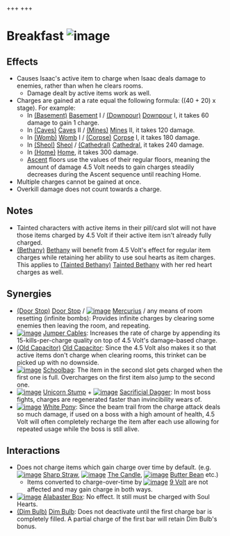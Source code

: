 +++
+++

 # Breakfast ![image](/image/Breakfast.png) 


Effects
---------


* Causes Isaac's active item to charge when Isaac deals damage to enemies, rather than when he clears rooms.
	+ Damage dealt by active items work as well.
* Charges are gained at a rate equal the following formula: ((40 + 20) x stage). For example:
	+ In [(Basement)](/wiki/Basement "Basement") [Basement](/wiki/Basement "Basement") I / [(Downpour)](/wiki/Downpour "Downpour") [Downpour](/wiki/Downpour "Downpour") I, it takes 60 damage to gain 1 charge.
	+ In [(Caves)](/wiki/Caves "Caves") [Caves](/wiki/Caves "Caves") II / [(Mines)](/wiki/Mines "Mines") [Mines](/wiki/Mines "Mines") II, it takes 120 damage.
	+ In [(Womb)](/wiki/Womb "Womb") [Womb](/wiki/Womb "Womb") I / [(Corpse)](/wiki/Corpse "Corpse") [Corpse](/wiki/Corpse "Corpse") I, it takes 180 damage.
	+ In [(Sheol)](/wiki/Sheol "Sheol") [Sheol](/wiki/Sheol "Sheol") / [(Cathedral)](/wiki/Cathedral "Cathedral") [Cathedral](/wiki/Cathedral "Cathedral"), it takes 240 damage.
	+ In [(Home)](/wiki/Home "Home") [Home](/wiki/Home "Home"), it takes 300 damage.
	+ [Ascent](/wiki/Ascent "Ascent") floors use the values of their regular floors, meaning the amount of damage 4.5 Volt needs to gain charges steadily decreases during the Ascent sequence until reaching Home.
* Multiple charges cannot be gained at once.
* Overkill damage does not count towards a charge.


Notes
-------


* Tainted characters with active items in their pill/card slot will not have those items charged by 4.5 Volt if their active item isn't already fully charged.
* [(Bethany)](/wiki/Bethany "Bethany") [Bethany](/wiki/Bethany "Bethany") will benefit from 4.5 Volt's effect for regular item charges while retaining her ability to use soul hearts as item charges. This applies to  [(Tainted Bethany)](/wiki/Tainted_Bethany "Tainted Bethany") [Tainted Bethany](/wiki/Tainted_Bethany "Tainted Bethany") with her red heart charges as well.


Synergies
-----------


* [(Door Stop)](/wiki/Door_Stop "Door Stop") [Door Stop](/wiki/Door_Stop "Door Stop") / [![image](/image/Mercurius.png)](/wiki/Mercurius "Mercurius") [Mercurius](/wiki/Mercurius "Mercurius") / any means of room resetting (infinite bombs): Provides infinite charges by clearing some enemies then leaving the room, and repeating.
* [![image](/image/Jumper_Cables.png)](/wiki/Jumper_Cables "Jumper Cables") [Jumper Cables](/wiki/Jumper_Cables "Jumper Cables"): Increases the rate of charge by appending its 15-kills-per-charge quality on top of 4.5 Volt's damage-based charge.
* [(Old Capacitor)](/wiki/Old_Capacitor "Old Capacitor") [Old Capacitor](/wiki/Old_Capacitor "Old Capacitor"): Since the 4.5 Volt also makes it so that active items don't charge when clearing rooms, this trinket can be picked up with no downside.
* [![image](/image/Schoolbag.png)](/wiki/Schoolbag "Schoolbag") [Schoolbag](/wiki/Schoolbag "Schoolbag"): The item in the second slot gets charged when the first one is full. Overcharges on the first item also jump to the second one.
* [![image](/image/Unicorn_Stump.png)](/wiki/Unicorn_Stump "Unicorn Stump") [Unicorn Stump](/wiki/Unicorn_Stump "Unicorn Stump") + [![image](/image/Sacrificial_Dagger.png)](/wiki/Sacrificial_Dagger "Sacrificial Dagger") [Sacrificial Dagger](/wiki/Sacrificial_Dagger "Sacrificial Dagger"): In most boss fights, charges are regenerated faster than invincibility wears of.
* [![image](/image/White_Pony.png)](/wiki/White_Pony "White Pony") [White Pony](/wiki/White_Pony "White Pony"): Since the beam trail from the charge attack deals so much damage, if used on a boss with a high amount of health, 4.5 Volt will often completely recharge the item after each use allowing for repeated usage while the boss is still alive.


Interactions
--------------


* Does not charge items which gain charge over time by default. (e.g. [![image](/image/Sharp_Straw.png)](/wiki/Sharp_Straw "Sharp Straw") [Sharp Straw](/wiki/Sharp_Straw "Sharp Straw"), [![image](/image/The_Candle.png)](/wiki/The_Candle "The Candle") [The Candle](/wiki/The_Candle "The Candle"), [![image](/image/Butter_Bean.png)](/wiki/Butter_Bean "Butter Bean") [Butter Bean](/wiki/Butter_Bean "Butter Bean") etc.)
	+ Items converted to charge-over-time by [![image](/image/9_Volt.png)](/wiki/9_Volt "9 Volt") [9 Volt](/wiki/9_Volt "9 Volt") are not affected and may gain charge in both ways.
* [![image](/image/Alabaster_Box.png)](/wiki/Alabaster_Box "Alabaster Box") [Alabaster Box](/wiki/Alabaster_Box "Alabaster Box"): No effect. It still must be charged with Soul Hearts.
* [(Dim Bulb)](/wiki/Dim_Bulb "Dim Bulb") [Dim Bulb](/wiki/Dim_Bulb "Dim Bulb"): Does not deactivate until the first charge bar is completely filled. A partial charge of the first bar will retain Dim Bulb's bonus.


